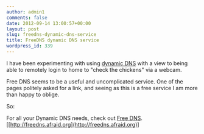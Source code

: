 ```yaml
---
author: admin1
comments: false
date: 2012-09-14 13:00:57+00:00
layout: post
slug: freedns-dynamic-dns-service
title: FreeDNS dynamic DNS service
wordpress_id: 339
---
```


I have been experimenting with using [dynamic DNS](http://en.wikipedia.org/wiki/Dynamic_dns) with a view to being able to remotely login to home to "check the chickens" via a webcam.

Free DNS seems to be a useful and uncomplicated service.  One of the pages politely asked for a link, and seeing as this is a free service I am more than happy to oblige.

So:

For all your Dynamic DNS needs, check out [Free DNS](http://freedns.afraid.org). [[http://freedns.afraid.org](http://freedns.afraid.org)]

